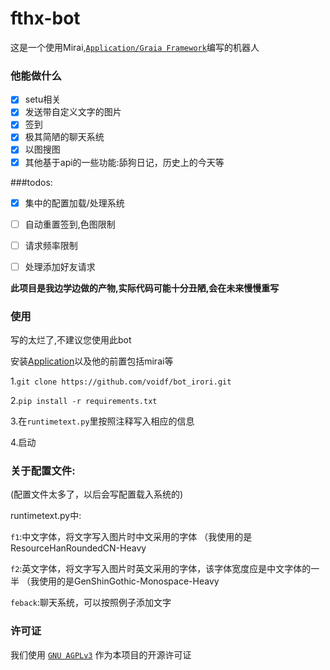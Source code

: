 # fthx-bot
这是一个使用Mirai,[`Application/Graia Framework`](https://github.com/GraiaProject/Application)编写的机器人


### 他能做什么

+ [x] setu相关
+ [x] 发送带自定义文字的图片
+ [x] 签到
+ [x] 极其简陋的聊天系统
+ [x] 以图搜图
+ [x] 其他基于api的一些功能:舔狗日记，历史上的今天等

###todos:

+ [x] 集中的配置加载/处理系统
+ [ ] 自动重置签到,色图限制
+ [ ] 请求频率限制
+ [ ] 处理添加好友请求


**此项目是我边学边做的产物,实际代码可能十分丑陋,会在未来慢慢重写**

### 使用

写的太烂了,不建议您使用此bot

  安装[Application](https://github.com/GraiaProject/Application)以及他的前置包括mirai等

  1.`git clone https://github.com/voidf/bot_irori.git`

  2.```pip install -r requirements.txt```
  
  3.在`runtimetext.py`里按照注释写入相应的信息
 
  4.启动

### 关于配置文件:

(配置文件太多了，以后会写配置载入系统的)

runtimetext.py中:

  `f1`:中文字体，将文字写入图片时中文采用的字体 （我使用的是ResourceHanRoundedCN-Heavy

  `f2`:英文字体，将文字写入图片时英文采用的字体，该字体宽度应是中文字体的一半 （我使用的是GenShinGothic-Monospace-Heavy

  `feback`:聊天系统，可以按照例子添加文字

### 许可证

我们使用 [`GNU AGPLv3`](https://choosealicense.com/licenses/agpl-3.0/) 作为本项目的开源许可证
